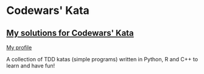 # Codewars' Kata
## [My solutions for Codewars' Kata](https://www.codewars.com)

[My profile](https://www.codewars.com/users/olopez94)


A collection of TDD katas (simple programs) written in  Python, R and C++ to learn and have fun!
